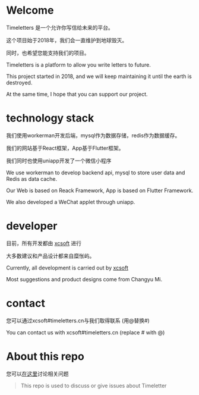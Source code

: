 # Welcome

Timeletters 是一个允许你写信给未来的平台。

这个项目始于2018年，我们会一直维护到地球毁灭。

同时，也希望您能支持我们的项目。

Timeletters is a platform to allow you write letters to future. 

This project started in 2018, and we will keep maintaining it until the earth is destroyed.

At the same time, I hope that you can support our project.

# technology stack

我们使用workerman开发后端，mysql作为数据存储，redis作为数据缓存。

我们的网站基于React框架，App基于Flutter框架。

我们同时也使用uniapp开发了一个微信小程序

We use workerman to develop backend api, mysql to store user data and Redis as data cache.

Our Web is based on Reack Framework, App is based on Flutter Framework.

We also developed a WeChat applet through uniapp.

# developer

目前，所有开发都由 [xcsoft][1] 进行

大多数建议和产品设计都来自糜怅屿。

Currently, all development is carried out by [xcsoft][1]

Most suggestions and product designs come from Changyu Mi.

# contact 

您可以通过xcsoft#timeletters.cn与我们取得联系 (用@替换#)

You can contact us with xcsoft#timeletters.cn (replace # with @)

# About this repo

您可以[在这里][2]讨论相关问题

> This repo is used to discuss or give issues about Timeletter

[1]: https://github.com/soxft
[2]: https://github.com/timeletters/discuss/discussions
